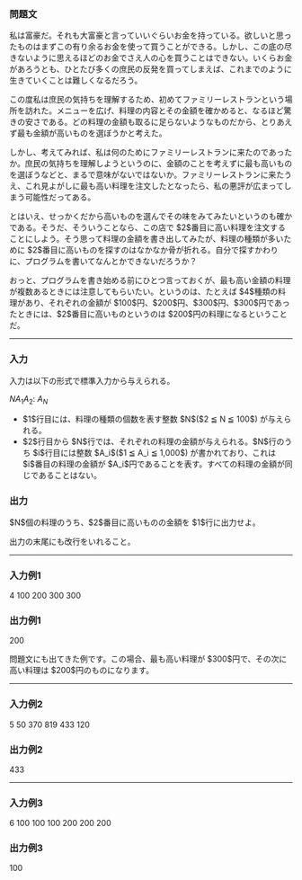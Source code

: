 
<div>

<div>

<div>

<section>

### **問題文**

<p>
私は富豪だ。それも大富豪と言っていいぐらいお金を持っている。欲しいと思ったものはまずこの有り余るお金を使って買うことができる。しかし、この底の尽きないように思えるほどのお金でさえ人の心を買うことはできない。いくらお金があろうとも、ひとたび多くの庶民の反発を買ってしまえば、これまでのように生きていくことは難しくなるだろう。
</p>

<p>
この度私は庶民の気持ちを理解するため、初めてファミリーレストランという場所を訪れた。メニューを広げ、料理の内容とその金額を確かめると、なるほど驚きの安さである。どの料理の金額も取るに足らないようなものだから、とりあえず最も金額が高いものを選ぼうかと考えた。
</p>

<p>
しかし、考えてみれば、私は何のためにファミリーレストランに来たのであったか。庶民の気持ちを理解しようというのに、金額のことを考えずに最も高いものを選ぼうなどと、まるで意味がないではないか。ファミリーレストランに来たうえ、これ見よがしに最も高い料理を注文したとなったら、私の悪評が広まってしまう可能性だってある。
</p>

<p>
とはいえ、せっかくだから高いものを選んでその味をみてみたいというのも確かである。そうだ、そういうことなら、この店で $2$番目に高い料理を注文することにしよう。そう思って料理の金額を書き出してみたが、料理の種類が多いために $2$番目に高いものを探すのはなかなか骨が折れる。自分で探すかわりに、プログラムを書いてなんとかできないだろうか？
</p>

<p>
おっと、プログラムを書き始める前にひとつ言っておくが、最も高い金額の料理が複数あるときには注意してもらいたい。というのは、たとえば $4$種類の料理があり、それぞれの金額が $100$円、$200$円、$300$円、$300$円であったときには、$2$番目に高いものというのは $200$円の料理になるということだ。
</p>

</section>

</div>

---

<div>

<div>

<section>

### **入力**

<p>
入力は以下の形式で標準入力から与えられる。
</p>

<div>

$N$$A_1$$A_2$:
$A_N$
</div>

<ul>

<li>
$1$行目には、料理の種類の個数を表す整数 $N$($2 ≦ N ≦ 100$) が与えられる。
</li>

<li>
$2$行目から $N$行では、それぞれの料理の金額が与えられる。$N$行のうち $i$行目には整数 $A_i$($1 ≦ A_i ≦ 1,000$) が書かれており、これは $i$番目の料理の金額が $A_i$円であることを表す。すべての料理の金額が同じであることはない。
</li>

</ul>

</section>

</div>

<div>

<section>

### **出力**

<p>
$N$個の料理のうち、$2$番目に高いものの金額を $1$行に出力せよ。
</p>

<p>
出力の末尾にも改行をいれること。
</p>

</section>

</div>

</div>

---

<div>

<section>

### **入力例1**

<div>

4
100
200
300
300

</div>

</section>

</div>

<div>

<section>

### **出力例1**

<div>

200

</div>

<p>
問題文にも出てきた例です。この場合、最も高い料理が $300$円で、その次に高い料理は $200$円のものになります。
</p>

</section>

</div>

---

<div>

<section>

### **入力例2**

<div>

5
50
370
819
433
120

</div>

</section>

</div>

<div>

<section>

### **出力例2**

<div>

433

</div>

</section>

</div>

---

<div>

<section>

### **入力例3**

<div>

6
100
100
100
200
200
200

</div>

</section>

</div>

<div>

<section>

### **出力例3**

<div>

100

</div>

</section>

</div>

</div>

</div>
